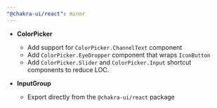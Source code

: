```yaml
---
"@chakra-ui/react": minor
---
```


- **ColorPicker**

  - Add support for `ColorPicker.ChannelText` component
  - Add `ColorPicker.EyeDropper` component that wraps `IconButton`
  - Add `ColorPicker.Slider` and `ColorPicker.Input` shortcut components to
    reduce LOC.

- **InputGroup**

  - Export directly from the `@chakra-ui/react` package
